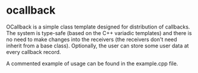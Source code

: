 # ocallback

OCallback is a simple class template designed for distribution
of callbacks. The system is type-safe (based on the C++ variadic
templates) and there is no need to make changes into the receivers
(the receivers don't need inherit from a base class). Optionally,
the user can store some user data at every callback record.

A commented example of usage can be found in the example.cpp file.

